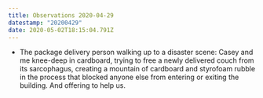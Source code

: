 ```yaml
---
title: Observations 2020-04-29
datestamp: "20200429"
date: 2020-05-02T18:15:04.791Z
---
```

- The package delivery person walking up to a disaster scene: Casey and me knee-deep in cardboard, trying to free a newly delivered couch from its sarcophagus, creating a mountain of cardboard and styrofoam rubble in the process that blocked anyone else from entering or exiting the building. And offering to help us.